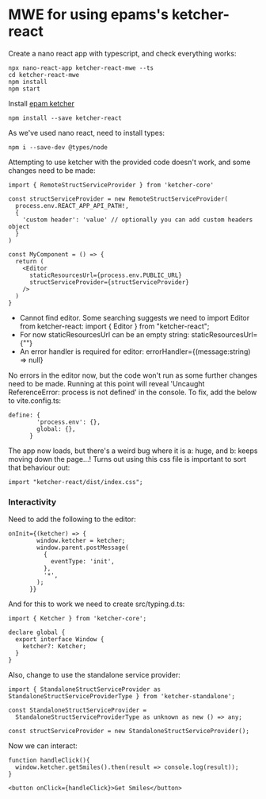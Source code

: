 # MWE for using epams's ketcher-react

Create a nano react app with typescript, and check everything works:
```
npx nano-react-app ketcher-react-mwe --ts
cd ketcher-react-mwe
npm install
npm start
```

Install [epam ketcher](https://github.com/epam/ketcher)

```
npm install --save ketcher-react
```

As we've used nano react, need to install types:
```
npm i --save-dev @types/node
```


Attempting to use ketcher with the provided code doesn't work, and some changes need to be made:
 
```
import { RemoteStructServiceProvider } from 'ketcher-core'

const structServiceProvider = new RemoteStructServiceProvider(
  process.env.REACT_APP_API_PATH!,
  {
    'custom header': 'value' // optionally you can add custom headers object 
  }
)

const MyComponent = () => {
  return (
    <Editor
      staticResourcesUrl={process.env.PUBLIC_URL}
      structServiceProvider={structServiceProvider}
    />
  )
}
```

- Cannot find editor. Some searching suggests we need to import Editor from ketcher-react: import { Editor } from "ketcher-react";
- For now staticResourcesUrl can be an empty string: staticResourcesUrl={""}
- An error handler is required for editor: errorHandler={(message:string) => null}

No errors in the editor now, but the code won't run as some further changes need to be made. Running at this point will reveal 'Uncaught ReferenceError: process is not defined' in the console. To fix, add the below to vite.config.ts:

```
define: {
        'process.env': {},
        global: {},
      }
```

The app now loads, but there's a weird bug where it is a: huge, and b: keeps moving down the page...! Turns out using this css file is important to sort that behaviour out:

```
import "ketcher-react/dist/index.css";
```


### Interactivity
Need to add the following to the editor:
```
onInit={(ketcher) => {
        window.ketcher = ketcher;
        window.parent.postMessage(
          {
            eventType: 'init',
          },
          '*',
        );
      }}
```

And for this to work we need to create src/typing.d.ts:

```
import { Ketcher } from 'ketcher-core';

declare global {
  export interface Window {
    ketcher?: Ketcher;
  }
}
```

Also, change to use the standalone service provider:

```
import { StandaloneStructServiceProvider as StandaloneStructServiceProviderType } from 'ketcher-standalone';

const StandaloneStructServiceProvider =
  StandaloneStructServiceProviderType as unknown as new () => any;

const structServiceProvider = new StandaloneStructServiceProvider();
```

Now we can interact:

```
function handleClick(){
  window.ketcher.getSmiles().then(result => console.log(result));
}

<button onClick={handleClick}>Get Smiles</button>
```